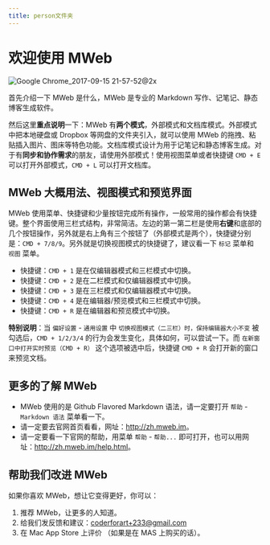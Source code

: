 ```yaml
---
title: person文件夹
---
```


# 欢迎使用 MWeb
![Google Chrome_2017-09-15 21-57-52@2x](media/14269480090478/Google%20Chrome_2017-09-15%2021-57-52@2x.png)

首先介绍一下 MWeb 是什么，MWeb 是专业的 Markdown 写作、记笔记、静态博客生成软件。

然后这里**重点说明**一下：MWeb 有**两个模式**，外部模式和文档库模式。外部模式中把本地硬盘或 Dropbox 等网盘的文件夹引入，就可以使用 MWeb 的拖拽、粘贴插入图片、图床等特色功能。文档库模式设计为用于记笔记和静态博客生成。对于有**同步和协作需求**的朋友，请使用外部模式！使用视图菜单或者快捷键 `CMD + E` 可以打开外部模式，`CMD + L` 可以打开文档库。

## MWeb 大概用法、视图模式和预览界面

MWeb 使用菜单、快捷键和少量按钮完成所有操作，一般常用的操作都会有快捷键。整个界面使用三栏式结构，非常简洁。左边的第一第二栏是使用**右键**和底部的几个按钮操作，另外就是右上角有三个按钮了（外部模式是两个），快捷键分别是：`CMD + 7/8/9`。另外就是切换视图模式的快捷键了，建议看一下 `标记` 菜单和 `视图` 菜单。

* 快捷键：`CMD + 1` 是在仅编辑器模式和三栏模式中切换。
* 快捷键：`CMD + 2` 是在二栏模式和仅编辑器模式中切换。
* 快捷键：`CMD + 3` 是在三栏模式和仅编辑器模式中切换。
* 快捷键：`CMD + 4` 是在编辑器/预览模式和三栏模式中切换。
* 快捷键：`CMD + R` 是在编辑器和预览模式中切换。

**特别说明**：当 `偏好设置` - `通用设置` 中 `切换视图模式（二三栏）时，保持编辑器大小不变` 被勾选后，`CMD + 1/2/3/4` 的行为会发生变化，具体如何，可以尝试一下。而 `在新窗口中打开实时预览（CMD + R）` 这个选项被选中后，快捷键 `CMD + R` 会打开新的窗口来预览文档。

## 更多的了解 MWeb

* MWeb 使用的是 Github Flavored Markdown 语法，请一定要打开 `帮助` - `Markdown 语法` 菜单看一下。
* 请一定要去官网首页看看，网址：<http://zh.mweb.im>。
* 请一定要看一下官网的帮助，用菜单 `帮助` - `帮助...` 即可打开，也可以用网址：<http://zh.mweb.im/help.html>。

## 帮助我们改进 MWeb

如果你喜欢 MWeb，想让它变得更好，你可以：

1. 推荐 MWeb，让更多的人知道。
2. 给我们发反馈和建议：<coderforart+233@gmail.com>
3. 在 Mac App Store 上评价 （如果是在 MAS 上购买的话）。


